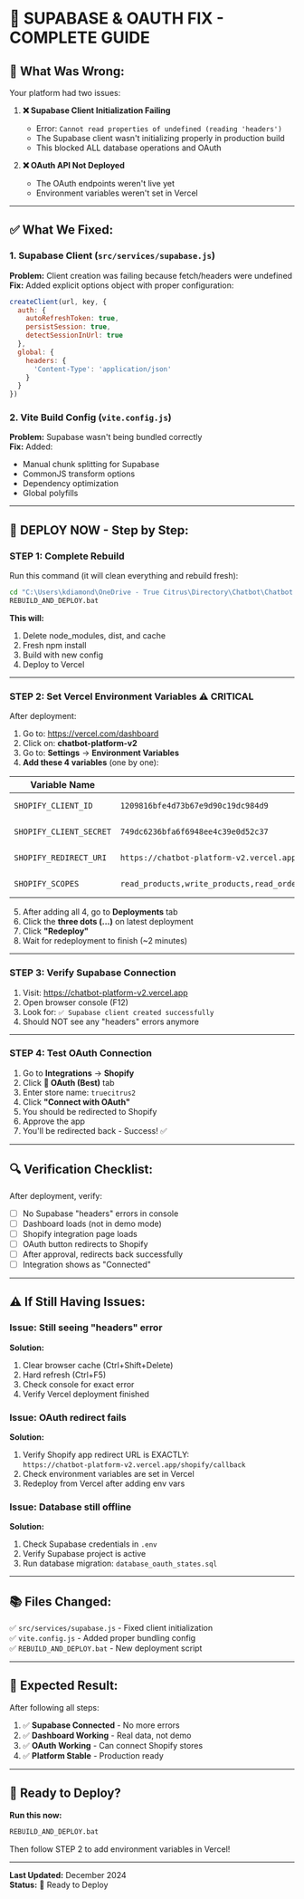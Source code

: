 # 🔧 SUPABASE & OAUTH FIX - COMPLETE GUIDE

## 🎯 **What Was Wrong:**

Your platform had two issues:

1. **❌ Supabase Client Initialization Failing**
   - Error: `Cannot read properties of undefined (reading 'headers')`
   - The Supabase client wasn't initializing properly in production build
   - This blocked ALL database operations and OAuth

2. **❌ OAuth API Not Deployed**
   - The OAuth endpoints weren't live yet
   - Environment variables weren't set in Vercel

---

## ✅ **What We Fixed:**

### **1. Supabase Client (`src/services/supabase.js`)**
**Problem:** Client creation was failing because fetch/headers were undefined  
**Fix:** Added explicit options object with proper configuration:
```javascript
createClient(url, key, {
  auth: {
    autoRefreshToken: true,
    persistSession: true,
    detectSessionInUrl: true
  },
  global: {
    headers: {
      'Content-Type': 'application/json'
    }
  }
})
```

### **2. Vite Build Config (`vite.config.js`)**
**Problem:** Supabase wasn't being bundled correctly  
**Fix:** Added:
- Manual chunk splitting for Supabase
- CommonJS transform options
- Dependency optimization
- Global polyfills

---

## 🚀 **DEPLOY NOW - Step by Step:**

### **STEP 1: Complete Rebuild**

Run this command (it will clean everything and rebuild fresh):
```bash
cd "C:\Users\kdiamond\OneDrive - True Citrus\Directory\Chatbot\Chatbot set up\Chatbot-platform_files\chatbot-platform"
REBUILD_AND_DEPLOY.bat
```

**This will:**
1. Delete node_modules, dist, and cache
2. Fresh npm install
3. Build with new config
4. Deploy to Vercel

---

### **STEP 2: Set Vercel Environment Variables** ⚠️ CRITICAL

After deployment:

1. Go to: https://vercel.com/dashboard
2. Click on: **chatbot-platform-v2**
3. Go to: **Settings** → **Environment Variables**
4. **Add these 4 variables** (one by one):

| Variable Name | Value | Environment |
|--------------|-------|-------------|
| `SHOPIFY_CLIENT_ID` | `1209816bfe4d73b67e9d90c19dc984d9` | ✅ Production |
| `SHOPIFY_CLIENT_SECRET` | `749dc6236bfa6f6948ee4c39e0d52c37` | ✅ Production |
| `SHOPIFY_REDIRECT_URI` | `https://chatbot-platform-v2.vercel.app/shopify/callback` | ✅ Production |
| `SHOPIFY_SCOPES` | `read_products,write_products,read_orders,write_orders,read_customers,write_customers,read_inventory,read_locations` | ✅ Production |

5. After adding all 4, go to **Deployments** tab
6. Click the **three dots (...)** on latest deployment
7. Click **"Redeploy"**
8. Wait for redeployment to finish (~2 minutes)

---

### **STEP 3: Verify Supabase Connection**

1. Visit: https://chatbot-platform-v2.vercel.app
2. Open browser console (F12)
3. Look for: `✅ Supabase client created successfully`
4. Should NOT see any "headers" errors anymore

---

### **STEP 4: Test OAuth Connection**

1. Go to **Integrations** → **Shopify**
2. Click **🚀 OAuth (Best)** tab  
3. Enter store name: `truecitrus2`
4. Click **"Connect with OAuth"**
5. You should be redirected to Shopify
6. Approve the app
7. You'll be redirected back - Success! ✅

---

## 🔍 **Verification Checklist:**

After deployment, verify:

- [ ] No Supabase "headers" errors in console
- [ ] Dashboard loads (not in demo mode)
- [ ] Shopify integration page loads
- [ ] OAuth button redirects to Shopify
- [ ] After approval, redirects back successfully
- [ ] Integration shows as "Connected"

---

## ⚠️ **If Still Having Issues:**

### **Issue: Still seeing "headers" error**
**Solution:**
1. Clear browser cache (Ctrl+Shift+Delete)
2. Hard refresh (Ctrl+F5)
3. Check console for exact error
4. Verify Vercel deployment finished

### **Issue: OAuth redirect fails**
**Solution:**
1. Verify Shopify app redirect URL is EXACTLY:  
   `https://chatbot-platform-v2.vercel.app/shopify/callback`
2. Check environment variables are set in Vercel
3. Redeploy from Vercel after adding env vars

### **Issue: Database still offline**
**Solution:**
1. Check Supabase credentials in `.env`
2. Verify Supabase project is active
3. Run database migration: `database_oauth_states.sql`

---

## 📚 **Files Changed:**

✅ `src/services/supabase.js` - Fixed client initialization  
✅ `vite.config.js` - Added proper bundling config  
✅ `REBUILD_AND_DEPLOY.bat` - New deployment script  

---

## 🎉 **Expected Result:**

After following all steps:

1. ✅ **Supabase Connected** - No more errors
2. ✅ **Dashboard Working** - Real data, not demo
3. ✅ **OAuth Working** - Can connect Shopify stores
4. ✅ **Platform Stable** - Production ready

---

## 🚀 **Ready to Deploy?**

**Run this now:**
```bash
REBUILD_AND_DEPLOY.bat
```

Then follow STEP 2 to add environment variables in Vercel!

---

**Last Updated:** December 2024  
**Status:** 🔧 Ready to Deploy

